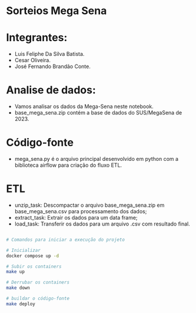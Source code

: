 # Sorteios Mega Sena

# Integrantes:
- Luis Feliphe Da Silva Batista.
- Cesar Oliveira.
- José Fernando Brandão Conte.

# Analise de dados:
- Vamos analisar os dados da Mega-Sena neste notebook.
- base_mega_sena.zip contém a base de dados do SUS/MegaSena de 2023.

# Código-fonte
- mega_sena.py é o arquivo principal desenvolvido em python com a biblioteca airflow para criação do fluxo ETL.

# ETL
- unzip_task: Descompactar o arquivo base_mega_sena.zip em base_mega_sena.csv para processamento dos dados;
- extract_task: Extrair os dados para um data frame;
- load_task: Transferir os dados para um arquivo .csv com resultado final.

```bash

# Comandos para iniciar a execução do projeto

# Inicializar
docker compose up -d

# Subir os containers
make up

# Derrubar os containers
make down

# buildar o código-fonte
make deploy
